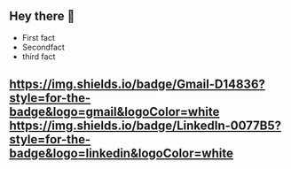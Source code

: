 ## Hey there :wave:

- First fact
- Secondfact
- third fact

## https://img.shields.io/badge/Gmail-D14836?style=for-the-badge&logo=gmail&logoColor=white   https://img.shields.io/badge/LinkedIn-0077B5?style=for-the-badge&logo=linkedin&logoColor=white
